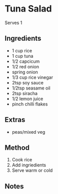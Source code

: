 # Tuna Salad

Serves 1

## Ingredients

* 1 cup rice
* 1 cup tuna
* 1/2 capcicum
* 1/2 red onion
* spring onion
* 1/3 cup rice vinegar
* 2tsp soy sauce
* 1/2tsp seasame oil
* 2tsp siracha
* 1/2 lemon juice
* pinch chilli flakes

## Extras

* peas/mixed veg

## Method

1. Cook rice
2. Add ingriedients
3. Serve warm or cold

## Notes

